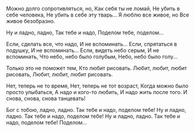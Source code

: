 Можно долго сопротивляться, но,
Как себя ты не ломай,
Не убить в себе человека,
Не убить в себе эту тварь...
Я люблю все живое, но
Все живое безобразно.

Ну и ладно, ладно,
Так тебе и надо,
Поделом тебе, поделом…

Если, сделать все, что надо,
И не вспоминать...
Если, спрятаться в подушку,
И не вспоминать...
Если, видеть небо серым,
И не вспоминать,
Что небо, небо было голубым,
Небо, небо было голу...

Только это не поможет тем,
Кто любит рисовать.
Любит, любит, любит рисовать,
Любит, любит, любит рисовать.

Нет, теперь не то время,
Нет, теперь не тот возраст,
Когда можно было просто улыбаться,
А надо и кого-то любить,
И надо жить после того.
И снова, снова, снова танцевать!

Бог с тобою, ладно, ладно.
Так тебе и надо, поделом тебе!
Ну и ладно, ладно.
Так тебе и надо, поделом тебе!
Ну и ладно, ладно.
Так тебе и надо, поделом тебе!
Поделом...
